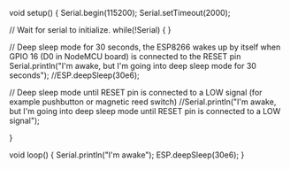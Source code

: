 void setup() {
  Serial.begin(115200);
  Serial.setTimeout(2000);

  // Wait for serial to initialize.
  while(!Serial) { }
  
  // Deep sleep mode for 30 seconds, the ESP8266 wakes up by itself when GPIO 16 (D0 in NodeMCU board) is connected to the RESET pin
  Serial.println("I'm awake, but I'm going into deep sleep mode for 30 seconds");
  //ESP.deepSleep(30e6); 
  
  // Deep sleep mode until RESET pin is connected to a LOW signal (for example pushbutton or magnetic reed switch)
  //Serial.println("I'm awake, but I'm going into deep sleep mode until RESET pin is connected to a LOW signal");
   
}

void loop() {
  Serial.println("I'm awake");
  ESP.deepSleep(30e6);
}
